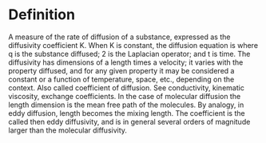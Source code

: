 # Definition

A measure of the rate of diffusion of a substance, expressed as the
diffusivity coefficient K. When K is constant, the diffusion equation is
where q is the substance diffused; 2 is the Laplacian operator; and t is
time. The diffusivity has dimensions of a length times a velocity; it
varies with the property diffused, and for any given property it may be
considered a constant or a function of temperature, space, etc.,
depending on the context. Also called coefficient of diffusion. See
conductivity, kinematic viscosity, exchange coefficients. In the case of
molecular diffusion the length dimension is the mean free path of the
molecules. By analogy, in eddy diffusion, length becomes the mixing
length. The coefficient is the called then eddy diffusivity, and is in
general several orders of magnitude larger than the molecular
diffusivity.

